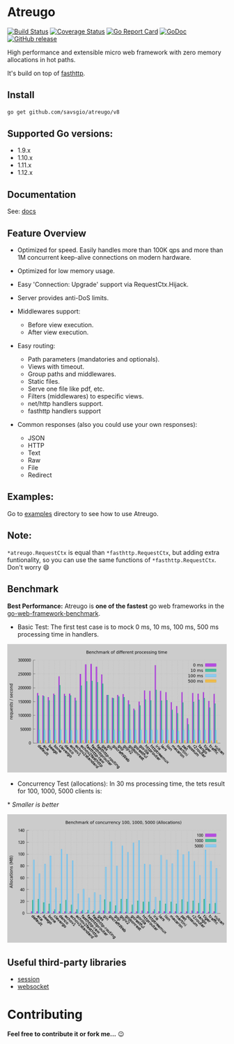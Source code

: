 Atreugo
=======

[![Build Status](https://travis-ci.org/savsgio/atreugo.svg?branch=master)](https://travis-ci.org/savsgio/atreugo)
[![Coverage Status](https://coveralls.io/repos/github/savsgio/atreugo/badge.svg?branch=master)](https://coveralls.io/github/savsgio/atreugo?branch=master)
[![Go Report Card](https://goreportcard.com/badge/github.com/savsgio/atreugo)](https://goreportcard.com/report/github.com/savsgio/atreugo)
[![GoDoc](https://godoc.org/github.com/savsgio/atreugo?status.svg)](https://godoc.org/github.com/savsgio/atreugo)
[![GitHub release](https://img.shields.io/github/release/savsgio/atreugo.svg)](https://github.com/savsgio/atreugo/releases)

High performance and extensible micro web framework with zero memory allocations in hot paths.

It's build on top of [fasthttp](https://github.com/valyala/fasthttp).

## Install

```bash
go get github.com/savsgio/atreugo/v8
```

## Supported Go versions:

- 1.9.x
- 1.10.x
- 1.11.x
- 1.12.x

## Documentation

See: [docs](https://github.com/savsgio/atreugo/tree/master/docs)

## Feature Overview

* Optimized for speed. Easily handles more than 100K qps and more than 1M concurrent keep-alive connections on modern hardware.

* Optimized for low memory usage.

* Easy 'Connection: Upgrade' support via RequestCtx.Hijack.

* Server provides anti-DoS limits.

* Middlewares support:
    * Before view execution.
    * After view execution.

* Easy routing:
    * Path parameters (mandatories and optionals).
    * Views with timeout.
    * Group paths and middlewares.
    * Static files.
    * Serve one file like pdf, etc.
    * Filters (middlewares) to especific views.
    * net/http handlers support.
    * fasthttp handlers support

* Common responses (also you could use your own responses):
    * JSON
    * HTTP
    * Text
    * Raw
    * File
    * Redirect


## Examples:

Go to [examples](https://github.com/savsgio/atreugo/tree/master/examples) directory to see how to use Atreugo.


## Note:
`*atreugo.RequestCtx` is equal than `*fasthttp.RequestCtx`, but adding extra funtionality, so you can use
the same functions of `*fasthttp.RequestCtx`. Don't worry :smile:


## Benchmark

**Best Performance:** Atreugo is **one of the fastest** go web frameworks in the [go-web-framework-benchmark](https://github.com/smallnest/go-web-framework-benchmark).

- Basic Test: The first test case is to mock 0 ms, 10 ms, 100 ms, 500 ms processing time in handlers.

![](https://raw.githubusercontent.com/smallnest/go-web-framework-benchmark/master/benchmark.png)

- Concurrency Test (allocations): In 30 ms processing time, the tets result for 100, 1000, 5000 clients is:

\* *Smaller is better*

![](https://raw.githubusercontent.com/smallnest/go-web-framework-benchmark/master/concurrency_alloc.png)


## Useful third-party libraries

- [session](https://github.com/fasthttp/session)
- [websocket](https://github.com/fasthttp/websocket)

Contributing
============

**Feel free to contribute it or fork me...** :wink:
